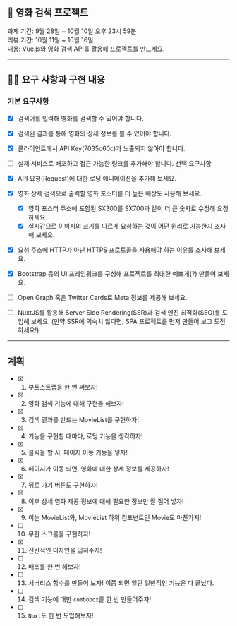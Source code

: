 ## 🎥 영화 검색 프로젝트
과제 기간: 9월 28일 ~ 10월 10일 오후 23시 59분  
리뷰 기간: 10월 11일 ~ 10월 16일  
내용: Vue.js와 영화 검색 API를 활용해 프로젝트를 만드세요.  

---

## 👩‍💻 요구 사항과 구현 내용

### 기본 요구사항
- [x] 검색어를 입력해 영화를 검색할 수 있어야 합니다.
- [x] 검색된 결과를 통해 영화의 상세 정보를 볼 수 있어야 합니다.
- [x] 클라이언트에서 API Key(7035c60c)가 노출되지 않아야 합니다.
- [ ] 실제 서비스로 배포하고 접근 가능한 링크를 추가해야 합니다.
선택 요구사항
- [x] API 요청(Request)에 대한 로딩 애니메이션을 추가해 보세요.
- [x] 영화 상세 검색으로 출력할 영화 포스터를 더 높은 해상도 사용해 보세요.
  - [x] 영화 포스터 주소에 포함된 SX300를 SX700과 같이 더 큰 숫자로 수정해 요청하세요.
  - [x] 실시간으로 이미지의 크기를 다르게 요청하는 것이 어떤 원리로 가능한지 조사해 보세요.
- [x] 요청 주소에 HTTP가 아닌 HTTPS 프로토콜을 사용해야 하는 이유를 조사해 보세요.
- [x] Bootstrap 등의 UI 프레임워크를 구성해 프로젝트를 최대한 예쁘게(?) 만들어 보세요.
- [ ] Open Graph 혹은 Twitter Cards로 Meta 정보를 제공해 보세요.
- [ ] NuxtJS를 활용해 Server Side Rendering(SSR)과 검색 엔진 최적화(SEO)를 도입해 보세요.
(만약 SSR에 익숙치 않다면, SPA 프로젝트를 먼저 만들어 보고 도전하세요!)


---

## 계획
- [x] 1. 부트스트랩을 한 번 써보자!
- [x] 2. 영화 검색 기능에 대해 구현을 해보자!
- [x] 3. 검색 결과를 만드는 MovieList를 구현하자!
- [x] 4. 기능을 구현할 때마다, 로딩 기능을 생각하자!
- [x] 5. 클릭을 할 시, 페이지 이동 기능을 넣자!
- [x] 6. 페이지가 이동 되면, 영화에 대한 상세 정보를 제공하자!
- [x] 7. 뒤로 가기 버튼도 구현하자!
- [x] 8. 이후 상세 영화 제공 정보에 대해 필요한 정보만 잘 집어 넣자!
- [x] 9. 이는 MovieList와, MovieList 하위 컴포넌트인 Movie도 마찬가지!
- [ ] 10. 무한 스크롤을 구현하자!
- [x] 11. 전반적인 디자인을 입혀주자!
- [ ] 12. 배포를 한 번 해보자!
- [ ] 13. 서버리스 함수를 만들어 보자! 이쯤 되면 일단 일반적인 기능은 다 끝났다.  
- [ ] 14. 검색 기능에 대한 `combobox`를 한 번 만들어주자!
- [ ] 15. `Nuxt`도 한 번 도입해보자!